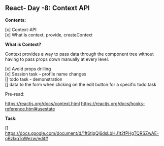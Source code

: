 ## React- Day -8: Context API

**Contents:**

[x] Context-API  
[x] What is context, provide, createContext

**What is Context?**

Context provides a way to pass data through the component tree without having to pass props down manually at every level.

[x] Avoid props drilling  
[x] Session task – profile name changes  
[] todo task - demonstration  
[] data to the form when clicking on the edit button for a specific todo task

Pre-read:

https://reactjs.org/docs/context.html
https://reactjs.org/docs/hooks-reference.html#usestate

**Task:**

[] https://docs.google.com/document/d/1ft6tjqQj6dsLbHJ1t2fPHgTQRSZwAE-qBzlxqTqWezw/edit#
